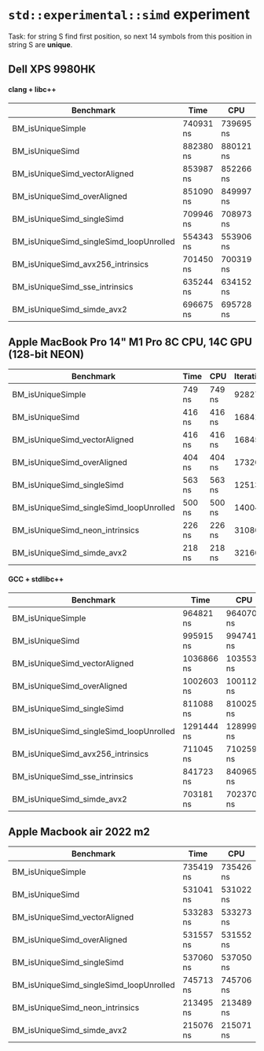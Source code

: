 # `std::experimental::simd` experiment

Task: for string S find first position, so next 14 symbols from this position in string S are **unique**.

## Dell XPS 9980HK

#### clang + libc++

| Benchmark                               | Time      | CPU       | Iterations | UserCounters... |
|-----------------------------------------|-----------|-----------|------------|-----------------|
| BM_isUniqueSimple                       | 740931 ns | 739695 ns | 883        | 168.97M/s       |
| BM_isUniqueSimd                         | 882380 ns | 880121 ns | 762        | 142.011M/s      |
| BM_isUniqueSimd_vectorAligned           | 853987 ns | 852266 ns | 813        | 146.652M/s      |
| BM_isUniqueSimd_overAligned             | 851090 ns | 849997 ns | 840        | 147.044M/s      |
| BM_isUniqueSimd_singleSimd              | 709946 ns | 708973 ns | 982        | 176.293M/s      |
| BM_isUniqueSimd_singleSimd_loopUnrolled | 554343 ns | 553906 ns | 1228       | 225.646M/s      |
| BM_isUniqueSimd_avx256_intrinsics       | 701450 ns | 700319 ns | 977        | 178.471M/s      |
| BM_isUniqueSimd_sse_intrinsics          | 635244 ns | 634152 ns | 1029       | 197.093M/s      |
| BM_isUniqueSimd_simde_avx2              | 696675 ns | 695728 ns | 984        | 179.649M/s      |

## Apple MacBook Pro 14" M1 Pro 8C CPU, 14C GPU (128-bit NEON)

| Benchmark                               | Time   | CPU    | Iterations | UserCounters... |
|-----------------------------------------|--------|--------|------------|-----------------|
| BM_isUniqueSimple                       | 749 ns | 749 ns | 928271     | 132.451M/s      |
| BM_isUniqueSimd                         | 416 ns | 416 ns | 1684162    | 238.67M/s       |
| BM_isUniqueSimd_vectorAligned           | 416 ns | 416 ns | 1684527    | 238.672M/s      |
| BM_isUniqueSimd_overAligned             | 404 ns | 404 ns | 1732099    | 245.449M/s      |
| BM_isUniqueSimd_singleSimd              | 563 ns | 563 ns | 1251363    | 176.258M/s      |
| BM_isUniqueSimd_singleSimd_loopUnrolled | 500 ns | 500 ns | 1400451    | 198.561M/s      |
| BM_isUniqueSimd_neon_intrinsics         | 226 ns | 226 ns | 3108058    | 439.404M/s      |
| BM_isUniqueSimd_simde_avx2              | 218 ns | 218 ns | 3216040    | 455.573M/s      |

#### GCC + stdlibc++

| Benchmark                               | Time       | CPU        | Iterations | UserCounters... |
|-----------------------------------------|------------|------------|------------|-----------------|
| BM_isUniqueSimple                       | 964821 ns  | 964070 ns  | 718        | 129.645M/s      |
| BM_isUniqueSimd                         | 995915 ns  | 994741 ns  | 675        | 125.647M/s      |
| BM_isUniqueSimd_vectorAligned           | 1036866 ns | 1035530 ns | 658        | 120.698M/s      |
| BM_isUniqueSimd_overAligned             | 1002603 ns | 1001126 ns | 706        | 124.846M/s      |
| BM_isUniqueSimd_singleSimd              | 811088 ns  | 810025 ns  | 875        | 154.3M/s        |
| BM_isUniqueSimd_singleSimd_loopUnrolled | 1291444 ns | 1289993 ns | 530        | 96.8894M/s      |
| BM_isUniqueSimd_avx256_intrinsics       | 711045 ns  | 710259 ns  | 944        | 175.973M/s      |
| BM_isUniqueSimd_sse_intrinsics          | 841723 ns  | 840965 ns  | 781        | 148.623M/s      |
| BM_isUniqueSimd_simde_avx2              | 703181 ns  | 702370 ns  | 909        | 177.95M/s       |


## Apple Macbook air 2022 m2

| Benchmark                               | Time      | CPU       | Iterations | UserCounters... |
|-----------------------------------------|-----------|-----------|------------|-----------------|
| BM_isUniqueSimple                       | 735419 ns | 735426 ns | 721        | 169.951M/s      |
| BM_isUniqueSimd                         | 531041 ns | 531022 ns | 1313       | 235.37M/s       |
| BM_isUniqueSimd_vectorAligned           | 533283 ns | 533273 ns | 1308       | 234.377M/s      |
| BM_isUniqueSimd_overAligned             | 531557 ns | 531552 ns | 1316       | 235.135M/s      |
| BM_isUniqueSimd_singleSimd              | 537060 ns | 537050 ns | 1309       | 232.728M/s      |
| BM_isUniqueSimd_singleSimd_loopUnrolled | 745713 ns | 745706 ns | 938        | 167.609M/s      |
| BM_isUniqueSimd_neon_intrinsics         | 213495 ns | 213489 ns | 3269       | 585.448M/s      |
| BM_isUniqueSimd_simde_avx2              | 215076 ns | 215071 ns | 3252       | 581.141M/s      |
